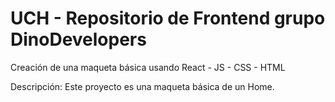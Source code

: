 # UCH - Repositorio de Frontend grupo DinoDevelopers

Creación de una maqueta básica usando React - JS - CSS - HTML

Descripción: Este proyecto es una maqueta básica de un Home.